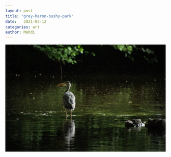 ```yaml
---
layout: post
title: "grey-heron-bushy-park"
date:   2021-03-12
categories: art
author: Mahdi
---
```


![boy.](/img/arts/grey-heron-bushy-park.jpg)
